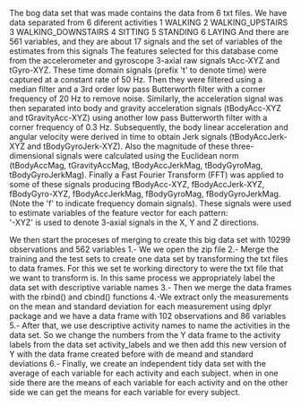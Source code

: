 The bog data set that was made contains the data from 6 txt files. We have data separated from 6 diferent activities 
1 WALKING
2 WALKING_UPSTAIRS
3 WALKING_DOWNSTAIRS
4 SITTING
5 STANDING
6 LAYING
And there are 561 variables, and they are about 17 signals and the set of variables of the estimates from this signals
The features selected for this database come from the accelerometer and gyroscope 3-axial raw signals tAcc-XYZ and tGyro-XYZ. 
These time domain signals (prefix 't' to denote time) were captured at a constant rate of 50 Hz. 
Then they were filtered using a median filter and a 3rd order low pass Butterworth filter with a corner frequency of 20 Hz to remove noise.
Similarly, the acceleration signal was then separated into body and gravity acceleration signals (tBodyAcc-XYZ and tGravityAcc-XYZ) using 
another low pass Butterworth filter with a corner frequency of 0.3 Hz. 
Subsequently, the body linear acceleration and angular velocity were derived in time to obtain Jerk signals (tBodyAccJerk-XYZ and 
tBodyGyroJerk-XYZ). Also the magnitude of these three-dimensional signals were calculated using the Euclidean norm (tBodyAccMag, 
tGravityAccMag, tBodyAccJerkMag, tBodyGyroMag, tBodyGyroJerkMag). 
Finally a Fast Fourier Transform (FFT) was applied to some of these signals producing fBodyAcc-XYZ, fBodyAccJerk-XYZ, fBodyGyro-XYZ, 
fBodyAccJerkMag, fBodyGyroMag, fBodyGyroJerkMag. (Note the 'f' to indicate frequency domain signals). 
These signals were used to estimate variables of the feature vector for each pattern:  
'-XYZ' is used to denote 3-axial signals in the X, Y and Z directions.

We then start the proceses of merging to create this big data set with 10299 observations and 562 variables
1.- We we open the zip file 
2.- Merge the training and the test sets to create one data set by transforming the txt files to data frames. For this we set te working directory 
to were the txt file that we want to transform is.
In this same process we appropriately label the data set with descriptive variable names
3.- Then we merge the data frames with the rbind() and cbind() functions
4.-We extract only the measurements on the mean and standard deviation for each measurement using dplyr package and we have a data frame with 102 observations and 86 variables
5.- After that, we use descriptive activity names to name the activities in the data set. So we change the numbers from the Y data frame to the activity labels from the data set activity_labels
and we then add this new version of Y with the data frame created before with de meand and standard deviations
6.- Finally, we create an independent tidy data set with the average of each variable for each activity and each subject. when in one side there are the means of each variable for each activity
and on the other side we can get the means for each variable for every subject. 


